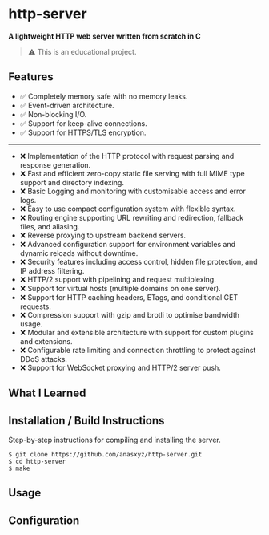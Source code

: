 

# http-server

**A lightweight HTTP web server written from scratch in C**  

> ⚠️ This is an educational project.

## Features
- ✅ Completely memory safe with no memory leaks.
- ✅ Event-driven architecture.
- ✅ Non-blocking I/O.
- ✅ Support for keep-alive connections.
- ✅ Support for HTTPS/TLS encryption.

---

- ❌ Implementation of the HTTP protocol with request parsing and response generation.
- ❌ Fast and efficient zero-copy static file serving with full MIME type support and directory indexing.
- ❌ Basic Logging and monitoring with customisable access and error logs.
- ❌ Easy to use compact configuration system with flexible syntax.
- ❌ Routing engine supporting URL rewriting and redirection, fallback files, and aliasing.
- ❌ Reverse proxying to upstream backend servers.  
- ❌ Advanced configuration support for environment variables and dynamic reloads without downtime.
- ❌ Security features including access control, hidden file protection, and IP address filtering.
- ❌ HTTP/2 support with pipelining and request multiplexing.
- ❌ Support for virtual hosts (multiple domains on one server).
- ❌ Support for HTTP caching headers, ETags, and conditional GET requests. 
- ❌ Compression support with gzip and brotli to optimise bandwidth usage.
- ❌ Modular and extensible architecture with support for custom plugins and extensions.
- ❌ Configurable rate limiting and connection throttling to protect against DDoS attacks.
- ❌ Support for WebSocket proxying and HTTP/2 server push.

## What I Learned

## Installation / Build Instructions

Step-by-step instructions for compiling and installing the server.

```
$ git clone https://github.com/anasxyz/http-server.git
$ cd http-server
$ make
```

## Usage


## Configuration


